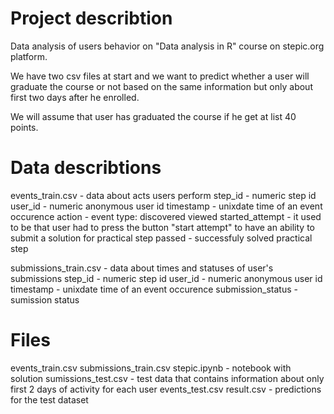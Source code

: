 # Project describtion
Data analysis of users behavior on "Data analysis in R" course on stepic.org platform.

We have two csv files at start  and we want to predict whether a user will graduate the course or not based on the same information but only about first two days after he enrolled. 

We will assume that user has graduated the course if he get at list 40 points.

# Data describtions
events_train.csv - data about acts users perform
  step_id - numeric step id
  user_id - numeric anonymous user id
  timestamp - unixdate time of an event occurence
  action - event type:
    discovered
    viewed
    started_attempt - it used to be that user had to press the button "start attempt" to have an ability to submit a solution for practical step
    passed - successfuly solved practical step 

submissions_train.csv - data about times and statuses of user's submissions
  step_id - numeric step id
  user_id - numeric anonymous user id
  timestamp - unixdate time of an event occurence
  submission_status - sumission status

# Files
events_train.csv
submissions_train.csv
stepic.ipynb - notebook with solution
sumissions_test.csv - test data that contains information about only first 2 days of activity for each user
events_test.csv
result.csv - predictions for the test dataset

